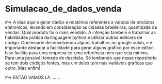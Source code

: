 # Simulacao_de_dados_venda

#=> A idea aqui é gerar dados e relatórios referentes a vendas de produtos eletronicos, levando em consideração as cidades brasileiras, quantidade de vendas, Qual produto foi o mais vendido. A intenção também é trabalhar as habilidades prática da linguagem python e utilizar outros editores de código. Continuarei desenvolvendo alguns trabalhos no google colab, e é importante destacar a facilidade para gerar alguns gráfico por esse editor. Isso facilita para uma empresa ter uma referência
nem que seja mínima. Para uma possivél tomada de descisão. Só lembando que nesse repositório se tem dois códigos fontes, mas um deles tem mas variáveis gráficas que outro. Mas enfim!

#=> ENTÂO VAMOS LÁ .......


